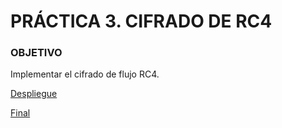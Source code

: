 # PRÁCTICA 3. CIFRADO DE RC4

### OBJETIVO

  Implementar el cifrado de flujo RC4.



[Despliegue](https://alu0100819847.github.io/RC4-1718/)




[Final](https://github.com/alu0100819847/Elgamal)
